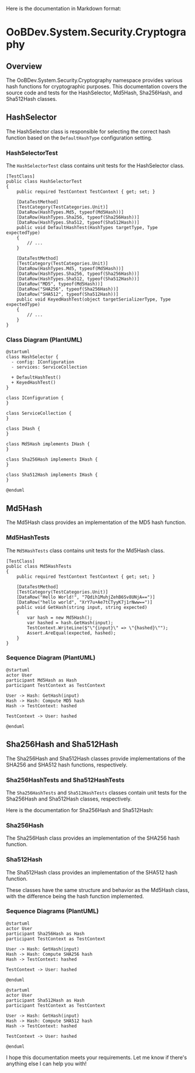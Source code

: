 Here is the documentation in Markdown format:

# OoBDev.System.Security.Cryptography

## Overview

The OoBDev.System.Security.Cryptography namespace provides various hash functions for cryptographic purposes. This documentation covers the source code and tests for the HashSelector, Md5Hash, Sha256Hash, and Sha512Hash classes.

## HashSelector

The HashSelector class is responsible for selecting the correct hash function based on the `DefaultHashType` configuration setting.

### HashSelectorTest

The `HashSelectorTest` class contains unit tests for the HashSelector class.

```plain
[TestClass]
public class HashSelectorTest
{
    public required TestContext TestContext { get; set; }

    [DataTestMethod]
    [TestCategory(TestCategories.Unit)]
    [DataRow(HashTypes.Md5, typeof(Md5Hash))]
    [DataRow(HashTypes.Sha256, typeof(Sha256Hash))]
    [DataRow(HashTypes.Sha512, typeof(Sha512Hash))]
    public void DefaultHashTest(HashTypes targetType, Type expectedType)
    {
        // ...
    }

    [DataTestMethod]
    [TestCategory(TestCategories.Unit)]
    [DataRow(HashTypes.Md5, typeof(Md5Hash))]
    [DataRow(HashTypes.Sha256, typeof(Sha256Hash))]
    [DataRow(HashTypes.Sha512, typeof(Sha512Hash))]
    [DataRow("MD5", typeof(Md5Hash))]
    [DataRow("SHA256", typeof(Sha256Hash))]
    [DataRow("SHA512", typeof(Sha512Hash))]
    public void KeyedHashTest(object targetSerializerType, Type expectedType)
    {
        // ...
    }
}
```

### Class Diagram (PlantUML)

```plantuml
@startuml
class HashSelector {
  - config: IConfiguration
  - services: ServiceCollection

  + DefaultHashTest()
  + KeyedHashTest()
}

class IConfiguration {
}

class ServiceCollection {
}

class IHash {
}

class Md5Hash implements IHash {
}

class Sha256Hash implements IHash {
}

class Sha512Hash implements IHash {
}

@enduml
```

## Md5Hash

The Md5Hash class provides an implementation of the MD5 hash function.

### Md5HashTests

The `Md5HashTests` class contains unit tests for the Md5Hash class.

```plain
[TestClass]
public class Md5HashTests
{
    public required TestContext TestContext { get; set; }

    [DataTestMethod]
    [TestCategory(TestCategories.Unit)]
    [DataRow("Hello World!", "7Qdih1MuhjZehB6Sv8UNjA==")]
    [DataRow("hello world", "XrY7u+Ae7tCTyyK7j1rNww==")]
    public void GetHash(string input, string expected)
    {
        var hash = new Md5Hash();
        var hashed = hash.GetHash(input);
        TestContext.WriteLine($"\"{input}\" => \"{hashed}\"");
        Assert.AreEqual(expected, hashed);
    }
}
```

### Sequence Diagram (PlantUML)

```plantuml
@startuml
actor User
participant Md5Hash as Hash
participant TestContext as TestContext

User -> Hash: GetHash(input)
Hash -> Hash: Compute MD5 hash
Hash -> TestContext: hashed

TestContext -> User: hashed

@enduml
```

## Sha256Hash and Sha512Hash

The Sha256Hash and Sha512Hash classes provide implementations of the SHA256 and SHA512 hash functions, respectively.

### Sha256HashTests and Sha512HashTests

The `Sha256HashTests` and `Sha512HashTests` classes contain unit tests for the Sha256Hash and Sha512Hash classes, respectively.

Here is the documentation for Sha256Hash and Sha512Hash:

### Sha256Hash

The Sha256Hash class provides an implementation of the SHA256 hash function.

### Sha512Hash

The Sha512Hash class provides an implementation of the SHA512 hash function.

These classes have the same structure and behavior as the Md5Hash class, with the difference being the hash function implemented.

### Sequence Diagrams (PlantUML)

```plantuml
@startuml
actor User
participant Sha256Hash as Hash
participant TestContext as TestContext

User -> Hash: GetHash(input)
Hash -> Hash: Compute SHA256 hash
Hash -> TestContext: hashed

TestContext -> User: hashed

@enduml

@startuml
actor User
participant Sha512Hash as Hash
participant TestContext as TestContext

User -> Hash: GetHash(input)
Hash -> Hash: Compute SHA512 hash
Hash -> TestContext: hashed

TestContext -> User: hashed

@enduml
```

I hope this documentation meets your requirements. Let me know if there's anything else I can help you with!